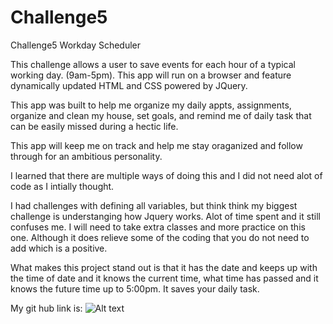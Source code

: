 # Challenge5
Challenge5 Workday Scheduler

This challenge allows a user to save events for each hour of a typical working day.  (9am-5pm).  This app will run on a browser and  feature dynamically updated HTML and CSS powered by JQuery.  

This app was built to help me organize my daily appts, assignments, organize and clean my house, set goals, and remind me of daily task that can be easily missed during a hectic life.  

This app will keep me on track and help me stay oraganized and follow through for an ambitious personality. 

I learned that there are multiple ways of doing this and I did not need alot of code as I intially thought.  

I had challenges with defining all variables, but think think my biggest challenge is understanging how Jquery works.  Alot of time spent and it still confuses me.  I will need to take extra classes and more practice on this one.  Although it does relieve some of the coding that you do not need to add which is a positive.  

What makes this project stand out is that it has the date and keeps up with the time of date and it knows the current time, what time has passed and it knows the future time up to 5:00pm.  It saves your daily task.

My git hub link is: 
![Alt text](image-2.png)